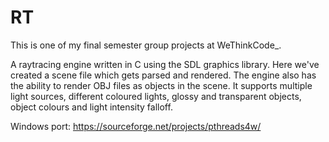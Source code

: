 # RT
This is one of my final semester group projects at WeThinkCode_.

A raytracing engine written in C using the SDL graphics library.
Here we've created a scene file which gets parsed and rendered. The engine also has the ability to render OBJ files as objects in the scene. It supports multiple light sources, different coloured lights, glossy and transparent objects, object colours and light intensity falloff.

Windows port:
https://sourceforge.net/projects/pthreads4w/
